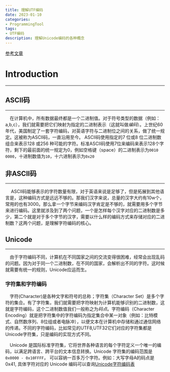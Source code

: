 ```yaml
---
title: 理解UTF编码
date: 2023-01-10
categories:
- ProgrammingTool
tags:
- UTF编码
description: 理解Unicode编码的各种概念
---
```


[参考文章](https://www.ruanyifeng.com/blog/2007/10/ascii_unicode_and_utf-8.html)

# Introduction 
--------------------------------------------------

## ASCII码
--------------------------------------------------

&emsp;在计算机中，所有数据最终都是一个二进制值。对于符号类型的数据（例如：a,b,c），我们就需要把它们映射为指定的二进制表示（这就叫做*编码*）。上世纪60年代，美国制定了一套字符编码，对英语字符与二进制位之间的关系，做了统一规定。这被称为ASCII码，一直沿用至今。
ASCII码使用指定的7 位或8 位二进制数组合来表示128 或256 种可能的字符。标准ASCII码使用7位来编码来表示128个字符，剩下的最前面的统一规定为0，例如空格键（space）的二进制表示为`0010 0000`，十进制数值为`10`，十六进制表示为`0x20`

## 非ASCII码
--------------------------------------------------

&emsp; ASCII码能够表示的字符数量有限，对于英语来说是足够了，但是拓展到其他语言是，这种编码方式是远远不够的。那我们汉字来说，总量的汉字大约有10w个，常用的也有3000。那么拿一个字节来编码汉字肯定是不够的，就需要用多个字节来进行编码。这里就涉及到了两个问题，一个是怎样每个汉字对应的二进制数是多少，第二个就是对于多个字节的汉字，需要以什么样的编码方式来存储对应的二进制数？这两个问题，是理解字符编码的核心。

## Unicode
------------------------------------------------------

&emsp;由于字符编码不同，计算机在不同国家之间的交流变得很困难，经常会出现乱码的问题。因为对于同一个二进制数，在不同的国家，会解析出不同的字符。这时候就需要有统一的规则，Unicode应运而生。

### 字符集和字符编码

&emsp;字符(Character)是各种文字和符号的总称；字符集（Character Set）是多个字符的集合。有了字符集，我们就需要把字符映射为计算机能够识别的二进制数，这就是字符编码，这个二进制数值我们一般称之为*码点*。字符编码（Character Encoding）就是把字符集中的字符编码为指定集合中某一对象（例如：比特模式、自然数序列、8位组或者电脉冲），以便文本在计算机中存储和通过通信网络的传递。不同的字符编码，比如常见的UTF8,UTF32它们对应的字符集都是Unicode字符集，只是编码的实现方式不同。

&emsp;Unicode 是国际标准字符集，它将世界各种语言的每个字符定义一个唯一的编码，以满足跨语言、跨平台的文本信息转换。Unicode 字符集的编码范围是`0x0000 - 0x10FFFF`， 可以容纳一百多万个字符。例如：大写字母A的码点是 0x41, 具体字符对应的 Unicode 编码可以查询[Unicode字符编码表](https://home.unicode.org/)

